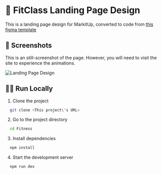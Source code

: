 # 🎨 FitClass Landing Page Design

This is a landing page design for MarkitUp, converted to code from [this figma template](https://dopeui.co/)

## 📸 Screenshots

This is an still-screenshot of the page. However, you will need to visit the site to experience the animations.

![Landing Page Design](../Fitness/components/assets/images/LandingPage.png)

## 🏃‍♂️ Run Locally

1. Clone the project

```bash
  git clone <This project\'s URL>
```

2. Go to the project directory

```bash
  cd Fitness
```

3. Install dependencies

```bash
  npm install
```

4. Start the development server

```bash
  npm run dev
```

